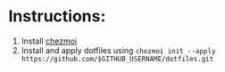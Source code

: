 # Instructions:
1. Install [chezmoi](https://www.chezmoi.io/install/)
2. Install and apply dotfiles using `chezmoi init --apply https://github.com/$GITHUB_USERNAME/dotfiles.git`
``` 
